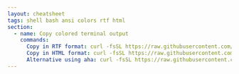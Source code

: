 ```yaml
---
layout: cheatsheet
tags: shell bash ansi colors rtf html
section:
  - name: Copy colored terminal output
    commands:
      Copy in RTF format: curl -fsSL https://raw.githubusercontent.com/Neved4/color.sh/refs/tags/v0.1.0/src/color.sh | sh | ansifilter --rtf | xclip -selection clipboard -t text/rtf
      Copy in HTML format: curl -fsSL https://raw.githubusercontent.com/Neved4/color.sh/refs/tags/v0.1.0/src/color.sh | sh | ansifilter --html | xclip -selection clipboard -t text/html
      Alternative using aha: curl -fsSL https://raw.githubusercontent.com/Neved4/color.sh/refs/tags/v0.1.0/src/color.sh | sh | aha | xclip -selection clipboard -t text/html
---
```

